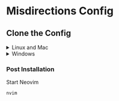 
# Misdirections Config

## Clone the Config

<details><summary> Linux and Mac </summary>

```sh
git clone https://github.com/misdirection/nvim-config.git  "${XDG_CONFIG_HOME:-$HOME/.config}"/nvim
```

</details>

<details><summary> Windows </summary>

If you're using `cmd.exe`:

```
git clone https://github.com/misdirection/nvim-config.git %localappdata%\nvim\
```

If you're using `powershell.exe`

```
git clone https://github.com/misdirection/nvim-config.git  $env:LOCALAPPDATA\nvim\
```

</details>

### Post Installation

Start Neovim

```sh
nvim
```
